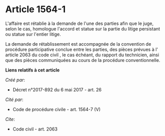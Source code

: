# Article 1564-1

L'affaire est rétablie à la demande de l'une des parties afin que le juge, selon le cas, homologue l'accord et statue sur la
partie du litige persistant ou statue sur l'entier litige.

La demande de rétablissement est accompagnée de la convention de procédure participative conclue entre les parties, des
pièces prévues à l' article 2063 du code civil , le cas échéant, du rapport du technicien, ainsi que des pièces communiquées
au cours de la procédure conventionnelle.

**Liens relatifs à cet article**

_Créé par_:

  - Décret n°2017-892 du 6 mai 2017 - art. 26

_Cité par_:

  - Code de procédure civile - art. 1564-7 (V)

_Cite_:

  - Code civil - art. 2063
